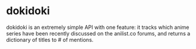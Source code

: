 # dokidoki

dokidoki is an extremely simple API with one feature: it tracks which anime series have been recently discussed on the anilist.co forums, and returns a dictionary of titles to # of mentions.